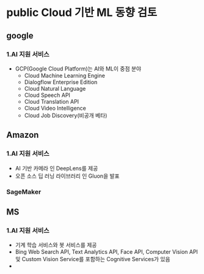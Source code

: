 # public Cloud 기반 ML 동향 검토
## google
### 1.AI 지원 서비스
- GCP(Google Cloud Platform)는 AI와 ML이 중점 분야
  - Cloud Machine Learning Engine
  - Dialogflow Enterprise Edition
  - Cloud Natural Language
  - Cloud Speech API
  - Cloud Translation API
  - Cloud Video Intelligence
  - Cloud Job Discovery(비공개 베타)
## Amazon
### 1.AI 지원 서비스
  - AI 기반 카메라 인 DeepLens를 제공
  - 오픈 소스 딥 러닝 라이브러리 인 Gluon을 발표

### SageMaker



## MS
### 1.AI 지원 서비스
- 기계 학습 서비스와 봇 서비스를 제공
-  Bing Web Search API, Text Analytics API, Face API, Computer Vision API 및 Custom Vision Service를 포함하는 Cognitive Services가 있음
- 